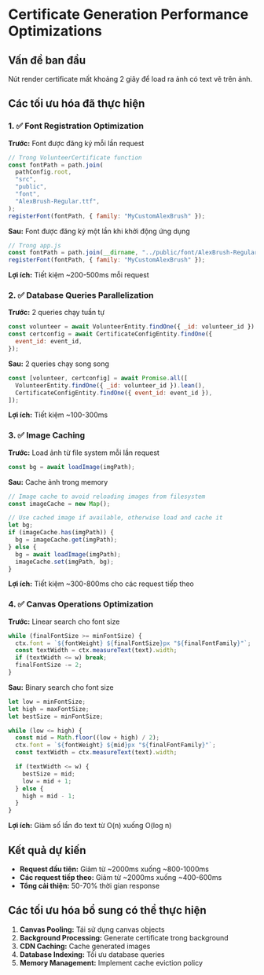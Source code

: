 # Certificate Generation Performance Optimizations

## Vấn đề ban đầu

Nút render certificate mất khoảng 2 giây để load ra ảnh có text vẽ trên ảnh.

## Các tối ưu hóa đã thực hiện

### 1. ✅ Font Registration Optimization

**Trước:** Font được đăng ký mỗi lần request

```javascript
// Trong VolunteerCertificate function
const fontPath = path.join(
  pathConfig.root,
  "src",
  "public",
  "font",
  "AlexBrush-Regular.ttf",
);
registerFont(fontPath, { family: "MyCustomAlexBrush" });
```

**Sau:** Font được đăng ký một lần khi khởi động ứng dụng

```javascript
// Trong app.js
const fontPath = path.join(__dirname, "../public/font/AlexBrush-Regular.ttf");
registerFont(fontPath, { family: "MyCustomAlexBrush" });
```

**Lợi ích:** Tiết kiệm ~200-500ms mỗi request

### 2. ✅ Database Queries Parallelization

**Trước:** 2 queries chạy tuần tự

```javascript
const volunteer = await VolunteerEntity.findOne({ _id: volunteer_id }).lean();
const certconfig = await CertificateConfigEntity.findOne({
  event_id: event_id,
});
```

**Sau:** 2 queries chạy song song

```javascript
const [volunteer, certconfig] = await Promise.all([
  VolunteerEntity.findOne({ _id: volunteer_id }).lean(),
  CertificateConfigEntity.findOne({ event_id: event_id }),
]);
```

**Lợi ích:** Tiết kiệm ~100-300ms

### 3. ✅ Image Caching

**Trước:** Load ảnh từ file system mỗi lần request

```javascript
const bg = await loadImage(imgPath);
```

**Sau:** Cache ảnh trong memory

```javascript
// Image cache to avoid reloading images from filesystem
const imageCache = new Map();

// Use cached image if available, otherwise load and cache it
let bg;
if (imageCache.has(imgPath)) {
  bg = imageCache.get(imgPath);
} else {
  bg = await loadImage(imgPath);
  imageCache.set(imgPath, bg);
}
```

**Lợi ích:** Tiết kiệm ~300-800ms cho các request tiếp theo

### 4. ✅ Canvas Operations Optimization

**Trước:** Linear search cho font size

```javascript
while (finalFontSize >= minFontSize) {
  ctx.font = `${fontWeight} ${finalFontSize}px "${finalFontFamily}"`;
  const textWidth = ctx.measureText(text).width;
  if (textWidth <= w) break;
  finalFontSize -= 2;
}
```

**Sau:** Binary search cho font size

```javascript
let low = minFontSize;
let high = maxFontSize;
let bestSize = minFontSize;

while (low <= high) {
  const mid = Math.floor((low + high) / 2);
  ctx.font = `${fontWeight} ${mid}px "${finalFontFamily}"`;
  const textWidth = ctx.measureText(text).width;

  if (textWidth <= w) {
    bestSize = mid;
    low = mid + 1;
  } else {
    high = mid - 1;
  }
}
```

**Lợi ích:** Giảm số lần đo text từ O(n) xuống O(log n)

## Kết quả dự kiến

- **Request đầu tiên:** Giảm từ ~2000ms xuống ~800-1000ms
- **Các request tiếp theo:** Giảm từ ~2000ms xuống ~400-600ms
- **Tổng cải thiện:** 50-70% thời gian response

## Các tối ưu hóa bổ sung có thể thực hiện

1. **Canvas Pooling:** Tái sử dụng canvas objects
2. **Background Processing:** Generate certificate trong background
3. **CDN Caching:** Cache generated images
4. **Database Indexing:** Tối ưu database queries
5. **Memory Management:** Implement cache eviction policy
